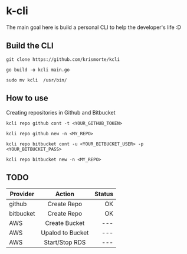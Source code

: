 # k-cli

The main goal here is build a personal CLI to help the developer's life :D

## Build the CLI

`git clone https://github.com/krismorte/kcli`

`go build -o kcli main.go`

`sudo mv kcli  /usr/bin/`

## How to use

Creating repositories in Github and Bitbucket

`kcli repo github cont -t <YOUR_GITHUB_TOKEN>`

`kcli repo github new -n <MY_REPO>`

`kcli repo bitbucket cont -u <YOUR_BITBUCKET_USER> -p <YOUR_BITBUCKET_PASS>`

`kcli repo bitbucket new -n <MY_REPO>`

## TODO

| Provider        | Action           | Status  |
| ------------- |:-------------:| -----:|
| github      | Create Repo | OK |
| bitbucket      | Create Repo      |   OK |
| AWS | Create Bucket      |    --- |
| AWS | Upalod to  Bucket      |    --- |
| AWS | Start/Stop RDS      |    --- |
